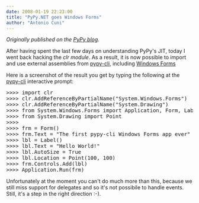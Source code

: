 ```yaml
---
date: 2008-01-19 22:23:00
title: "PyPy.NET goes Windows Forms"
author: "Antonio Cuni"
---
```


_Originally published on the [PyPy blog](https://pypy.org/posts/2008/01/pypynet-goes-windows-forms-7031406830502864570.html)._

<html><body><a href="https://4.bp.blogspot.com/_4gR6Ggu8oHQ/R5J41OiHR7I/AAAAAAAAACo/u8jr08QiCmo/s1600-h/winform.png"><img alt="" border="0" id="BLOGGER_PHOTO_ID_5157317379122218930" src="https://4.bp.blogspot.com/_4gR6Ggu8oHQ/R5J41OiHR7I/AAAAAAAAACo/u8jr08QiCmo/s320/winform.png" style="float: right; margin: 0 0 10px 10px; cursor: pointer; cursor: hand;"></a>
<p>After having spent the last few days on understanding PyPy's JIT,
today I went back hacking the <cite>clr module</cite>.  As a result, it is now
possible to import and use external assemblies from <a class="reference" href="https://codespeak.net/pypy/dist/pypy/doc/getting-started.html#translating-using-the-cli-backend">pypy-cli</a>,
including <a class="reference" href="https://en.wikipedia.org/wiki/Windows_Forms">Windows Forms</a></p>
<p>Here is a screenshot of the result you get by typing the following at
the <a class="reference" href="https://codespeak.net/pypy/dist/pypy/doc/getting-started.html#translating-using-the-cli-backend">pypy-cli</a> interactive prompt:</p>
<pre class="literal-block">
&gt;&gt;&gt;&gt; import clr
&gt;&gt;&gt;&gt; clr.AddReferenceByPartialName("System.Windows.Forms")
&gt;&gt;&gt;&gt; clr.AddReferenceByPartialName("System.Drawing")
&gt;&gt;&gt;&gt; from System.Windows.Forms import Application, Form, Label
&gt;&gt;&gt;&gt; from System.Drawing import Point
&gt;&gt;&gt;&gt;
&gt;&gt;&gt;&gt; frm = Form()
&gt;&gt;&gt;&gt; frm.Text = "The first pypy-cli Windows Forms app ever"
&gt;&gt;&gt;&gt; lbl = Label()
&gt;&gt;&gt;&gt; lbl.Text = "Hello World!"
&gt;&gt;&gt;&gt; lbl.AutoSize = True
&gt;&gt;&gt;&gt; lbl.Location = Point(100, 100)
&gt;&gt;&gt;&gt; frm.Controls.Add(lbl)
&gt;&gt;&gt;&gt; Application.Run(frm)
</pre>
<p>Unfortunately at the moment you can't do much more than this, because
we still miss support for delegates and so it's not possibile to
handle events. Still, it's a step in the right direction :-).</p></body></html>